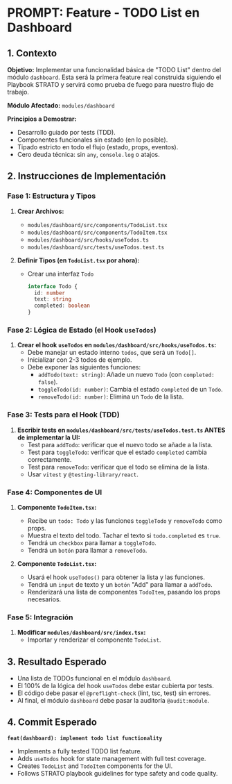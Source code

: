 # PROMPT: Feature - TODO List en Dashboard

## 1. Contexto

**Objetivo:** Implementar una funcionalidad básica de "TODO List" dentro del módulo `dashboard`. Esta será la primera feature real construida siguiendo el Playbook STRATO y servirá como prueba de fuego para nuestro flujo de trabajo.

**Módulo Afectado:** `modules/dashboard`

**Principios a Demostrar:**

- Desarrollo guiado por tests (TDD).
- Componentes funcionales sin estado (en lo posible).
- Tipado estricto en todo el flujo (estado, props, eventos).
- Cero deuda técnica: sin `any`, `console.log` o atajos.

## 2. Instrucciones de Implementación

### Fase 1: Estructura y Tipos

1.  **Crear Archivos:**

    - `modules/dashboard/src/components/TodoList.tsx`
    - `modules/dashboard/src/components/TodoItem.tsx`
    - `modules/dashboard/src/hooks/useTodos.ts`
    - `modules/dashboard/src/tests/useTodos.test.ts`

2.  **Definir Tipos (en `TodoList.tsx` por ahora):**
    - Crear una interfaz `Todo`
      ```typescript
      interface Todo {
        id: number
        text: string
        completed: boolean
      }
      ```

### Fase 2: Lógica de Estado (el Hook `useTodos`)

1.  **Crear el hook `useTodos` en `modules/dashboard/src/hooks/useTodos.ts`:**
    - Debe manejar un estado interno `todos`, que será un `Todo[]`.
    - Inicializar con 2-3 todos de ejemplo.
    - Debe exponer las siguientes funciones:
      - `addTodo(text: string)`: Añade un nuevo `Todo` (con `completed: false`).
      - `toggleTodo(id: number)`: Cambia el estado `completed` de un `Todo`.
      - `removeTodo(id: number)`: Elimina un `Todo` de la lista.

### Fase 3: Tests para el Hook (TDD)

1.  **Escribir tests en `modules/dashboard/src/tests/useTodos.test.ts` ANTES de implementar la UI:**
    - Test para `addTodo`: verificar que el nuevo todo se añade a la lista.
    - Test para `toggleTodo`: verificar que el estado `completed` cambia correctamente.
    - Test para `removeTodo`: verificar que el todo se elimina de la lista.
    - Usar `vitest` y `@testing-library/react`.

### Fase 4: Componentes de UI

1.  **Componente `TodoItem.tsx`:**

    - Recibe un `todo: Todo` y las funciones `toggleTodo` y `removeTodo` como props.
    - Muestra el texto del todo. Tachar el texto si `todo.completed` es `true`.
    - Tendrá un `checkbox` para llamar a `toggleTodo`.
    - Tendrá un `botón` para llamar a `removeTodo`.

2.  **Componente `TodoList.tsx`:**
    - Usará el hook `useTodos()` para obtener la lista y las funciones.
    - Tendrá un `input` de texto y un `botón` "Add" para llamar a `addTodo`.
    - Renderizará una lista de componentes `TodoItem`, pasando los props necesarios.

### Fase 5: Integración

1.  **Modificar `modules/dashboard/src/index.tsx`:**
    - Importar y renderizar el componente `TodoList`.

## 3. Resultado Esperado

- Una lista de TODOs funcional en el módulo `dashboard`.
- El 100% de la lógica del hook `useTodos` debe estar cubierta por tests.
- El código debe pasar el `@preflight-check` (lint, tsc, test) sin errores.
- Al final, el módulo `dashboard` debe pasar la auditoría `@audit:module`.

## 4. Commit Esperado

**`feat(dashboard): implement todo list functionality`**

- Implements a fully tested TODO list feature.
- Adds `useTodos` hook for state management with full test coverage.
- Creates `TodoList` and `TodoItem` components for the UI.
- Follows STRATO playbook guidelines for type safety and code quality.
